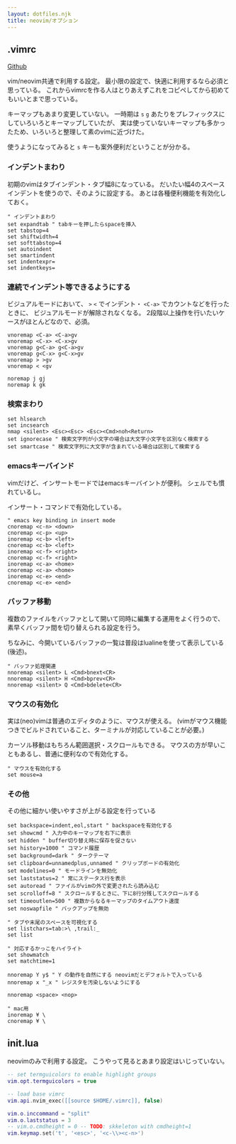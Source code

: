 ```yaml
---
layout: dotfiles.njk
title: neovim/オプション
---
```



## .vimrc

[Github](https://github.com/ebiyuu1121/dotfiles/blob/master/dot_vimrc)

vim/neovim共通で利用する設定。
最小限の設定で、快適に利用するなら必須と思っている。
これからvimrcを作る人はとりあえずこれをコピペしてから初めてもいいとまで思っている。

キーマップもあまり変更していない。
一時期は `s`  `g` あたりをプレフィックスにしていろいろとキーマップしていたが、
実は使っていないキーマップも多かったため、いろいろと整理して素のvimに近づけた。

使うようになってみると `s` キーも案外便利だということが分かる。

### インデントまわり

初期のvimはタブインデント・タブ幅8になっている。
だいたい幅4のスペースインデントを使うので、そのように設定する。
あとは各種便利機能を有効化しておく。

```vim
" インデントまわり
set expandtab " tabキーを押したらspaceを挿入
set tabstop=4
set shiftwidth=4
set softtabstop=4
set autoindent
set smartindent
set indentexpr=
set indentkeys=
```

### 連続でインデント等できるようにする

ビジュアルモードにおいて、
`>` `<` でインデント・ `<C-a>` でカウントなどを行ったときに、
ビジュアルモードが解除されなくなる。
2段階以上操作を行いたいケースがほとんどなので、必須。

```vim
vnoremap <C-a> <C-a>gv
vnoremap <C-x> <C-x>gv
vnoremap g<C-a> g<C-a>gv
vnoremap g<C-x> g<C-x>gv
vnoremap > >gv
vnoremap < <gv

noremap j gj
noremap k gk
```

### 検索まわり

```vim
set hlsearch
set incsearch
nmap <silent> <Esc><Esc> <Esc><Cmd>noh<Return>
set ignorecase " 検索文字列が小文字の場合は大文字小文字を区別なく検索する
set smartcase " 検索文字列に大文字が含まれている場合は区別して検索する
```

### emacsキーバインド

vimだけど、インサートモードではemacsキーバイントが便利。
シェルでも慣れているし。

インサート・コマンドで有効化している。

```vim
" emacs key binding in insert mode
cnoremap <c-n> <down>
cnoremap <c-p> <up>
inoremap <c-b> <left>
cnoremap <c-b> <left>
inoremap <c-f> <right>
cnoremap <c-f> <right>
inoremap <c-a> <home>
cnoremap <c-a> <home>
inoremap <c-e> <end>
cnoremap <c-e> <end>
```


### バッファ移動

複数のファイルをバッファとして開いて同時に編集する運用をよく行うので、
素早くバッファ間を切り替えられる設定を行う。

ちなみに、今開いているバッファの一覧は普段はlualineを使って表示している(後述)。

```vim
" バッファ処理関連
nnoremap <silent> L <Cmd>bnext<CR>
nnoremap <silent> H <Cmd>bprev<CR>
nnoremap <silent> Q <Cmd>bdelete<CR>
```

### マウスの有効化

実は(neo)vimは普通のエディタのように、マウスが使える。
(vimがマウス機能つきでビルドされていること、ターミナルが対応していることが必要。)

カーソル移動はもちろん範囲選択・スクロールもできる。
マウスの方が早いこともあるし、普通に便利なので有効化する。

```vim
" マウスを有効化する
set mouse=a
```

### その他

その他に細かい使いやすさが上がる設定を行っている

```vim
set backspace=indent,eol,start " backspaceを有効化する
set showcmd " 入力中のキーマップを右下に表示
set hidden " buffer切り替え時に保存を促さない
set history=1000 " コマンド履歴
set background=dark " タークテーマ
set clipboard=unnamedplus,unnamed " クリップボードの有効化
set modelines=0 " モードラインを無効化
set laststatus=2 " 常にステータス行を表示
set autoread " ファイルがvimの外で変更されたら読み込む
set scrolloff=8 " スクロールするときに、下に8行分残してスクロールする
set timeoutlen=500 " 複数からなるキーマップのタイムアウト速度
set noswapfile " バックアップを無効

" タブや末尾のスペースを可視化する
set listchars=tab:>\ ,trail:_
set list

" 対応するかっこをハイライト
set showmatch
set matchtime=1

nnoremap Y y$ " Y の動作を自然にする neovimだとデフォルトで入っている
nnoremap x "_x " レジスタを汚染しないようにする

nnoremap <space> <nop>

" mac用
inoremap ¥ \
cnoremap ¥ \
```

## init.lua

neovimのみで利用する設定。
こうやって見るとあまり設定はいじっていない。

```lua
-- set termguicolors to enable highlight groups
vim.opt.termguicolors = true

-- load base vimrc
vim.api.nvim_exec([[source $HOME/.vimrc]], false)

vim.o.inccommand = "split"
vim.o.laststatus = 3
-- vim.o.cmdheight = 0 -- TODO: skkeleton with cmdheight=1
vim.keymap.set('t', '<esc>', '<c-\\><c-n>')
```

